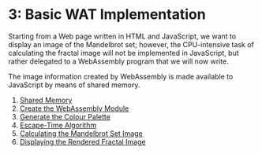 # 3: Basic WAT Implementation

Starting from a Web page written in HTML and JavaScript, we want to display an image of the Mandelbrot set; however, the CPU-intensive task of calculating the fractal image will not be implemented in JavaScript, but rather delegated to a WebAssembly program that we will now write.

The image information created by WebAssembly is made available to JavaScript by means of shared memory.

1. [Shared Memory](./01/README.md)
1. [Create the WebAssembly Module](./02/README.md)
1. [Generate the Colour Palette](./03/README.md)
1. [Escape-Time Algorithm](./04/README.md)
1. [Calculating the Mandelbrot Set Image](./05/README.md)
1. [Displaying the Rendered Fractal Image](./README.md)